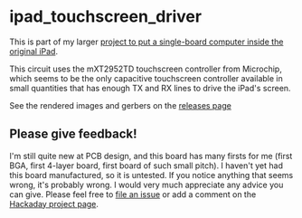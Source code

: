 # ipad_touchscreen_driver

This is part of my larger [project to put a single-board computer inside the original iPad](https://hackaday.io/project/177256-put-a-modern-sbc-into-an-original-ipad).

This circuit uses the mXT2952TD touchscreen controller from Microchip, which seems to be the only capacitive touchscreen controller available in small quantities that has enough TX and RX lines to drive the iPad's screen.

See the rendered images and gerbers on the [releases page](https://github.com/EvanKrall/ipad_touchscreen_driver/releases/latest/)

## Please give feedback!

I'm still quite new at PCB design, and this board has many firsts for me (first BGA, first 4-layer board, first board of such small pitch).
I haven't yet had this board manufactured, so it is untested.
If you notice anything that seems wrong, it's probably wrong.
I would very much appreciate any advice you can give.
Please feel free to [file an issue](https://github.com/EvanKrall/ipad_touchscreen_driver/issues/new) or add a comment on the [Hackaday project page](https://hackaday.io/project/177256-put-a-modern-sbc-into-an-original-ipad).
